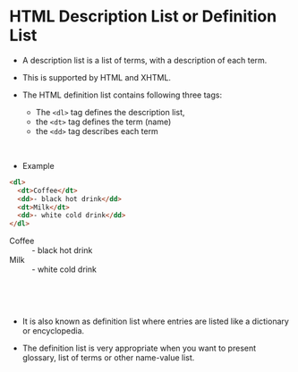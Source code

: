 # HTML Description List or Definition List

- A description list is a list of terms, with a description of each term.

- This is supported by HTML and XHTML.

- The HTML definition list contains following three tags:

  - The `<dl>` tag defines the description list,
  - the `<dt>` tag defines the term (name)
  - the `<dd>` tag describes each term

&nbsp;

- Example

```html
<dl>
  <dt>Coffee</dt>
  <dd>- black hot drink</dd>
  <dt>Milk</dt>
  <dd>- white cold drink</dd>
</dl>
```

<dl>
  <dt>Coffee</dt>
  <dd>- black hot drink</dd>
  <dt>Milk</dt>
  <dd>- white cold drink</dd>
</dl>

&nbsp;

&nbsp;

- It is also known as definition list where entries are listed like a dictionary or encyclopedia.

- The definition list is very appropriate when you want to present glossary, list of terms or other name-value list.
